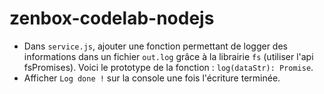 # zenbox-codelab-nodejs

* Dans `service.js`, ajouter une fonction permettant de logger des informations dans un fichier `out.log` grâce à la librairie `fs` (utiliser l'api fsPromises). Voici le prototype de la fonction : `log(dataStr): Promise`.
* Afficher `Log done !` sur la console une fois l'écriture terminée. 
